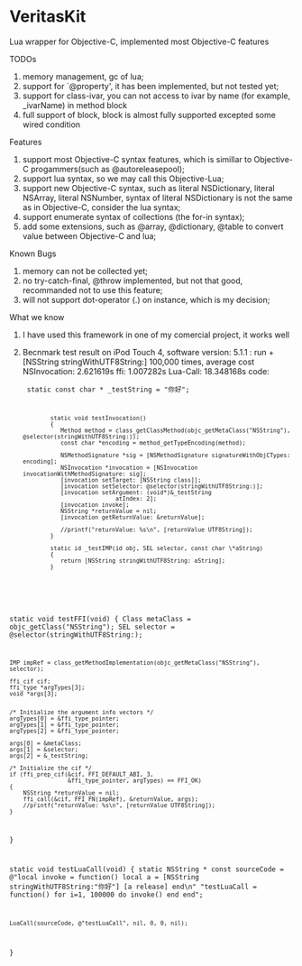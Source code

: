 VeritasKit
==========

Lua wrapper for Objective-C, implemented most Objective-C features


TODOs

1. memory management, gc of lua;
2. support for `@property', it has been implemented, but not tested yet;
3. support for class-ivar, you can not access to ivar by name (for example, _ivarName) in 
   method block
4. full support of block, block is almost fully supported excepted some wired condition

Features

1. support most Objective-C syntax features, which is simillar to Objective-C progammers(such as @autoreleasepool);
2. support lua syntax, so we may call this Objective-Lua;
3. support new Objective-C syntax, such as literal NSDictionary, literal NSArray, literal NSNumber,
   syntax of literal NSDictionary is not the same as in Objective-C, consider the lua syntax;
4. support enumerate syntax of collections (the for-in syntax);
5. add some extensions, such as @array, @dictionary, @table to convert value between Objective-C and lua;

Known Bugs

1. memory can not be collected yet;
2. no try-catch-final, @throw implemented, but not that good, recommanded not to use this feature;
3. will not support dot-operator (.) on instance, which is my decision;

What we know

1. I have used this framework in one of my comercial project, it works well
2. Becnmark test result on iPod Touch 4, software version: 5.1.1 :
      run +[NSString stringWithUTF8String:] 100,000 times, average cost
      NSInvocation: 2.621619s
               ffi: 1.007282s
          Lua-Call: 18.348168s
      code:
         <pre><code>
               static const char \* _testString = "你好";
                                  
               static void testInvocation()
               {
                  Method method = class_getClassMethod(objc_getMetaClass("NSString"), @selector(stringWithUTF8String:));
                  const char *encoding = method_getTypeEncoding(method);
    
                  NSMethodSignature *sig = [NSMethodSignature signatureWithObjCTypes: encoding];
                  NSInvocation *invocation = [NSInvocation invocationWithMethodSignature: sig];
                  [invocation setTarget: [NSString class]];
                  [invocation setSelector: @selector(stringWithUTF8String:)];
                  [invocation setArgument: (void*)&_testString
                                  atIndex: 2];
                  [invocation invoke];
                  NSString *returnValue = nil;
                  [invocation getReturnValue: &returnValue];
    
                  //printf("returnValue: %s\n", [returnValue UTF8String]);
               }

               static id _testIMP(id obj, SEL selector, const char \*aString)
               {
                  return [NSString stringWithUTF8String: aString];
               }

static void testFFI(void)
{
    Class metaClass = objc_getClass("NSString");
    SEL selector = @selector(stringWithUTF8String:);

    IMP impRef = class_getMethodImplementation(objc_getMetaClass("NSString"), selector);
     
    ffi_cif cif;
    ffi_type *argTypes[3];
    void *args[3];

    
    /* Initialize the argument info vectors */
    argTypes[0] = &ffi_type_pointer;
    argTypes[1] = &ffi_type_pointer;
    argTypes[2] = &ffi_type_pointer;
    
    args[0] = &metaClass;
    args[1] = &selector;
    args[2] = &_testString;
      
    /* Initialize the cif */
    if (ffi_prep_cif(&cif, FFI_DEFAULT_ABI, 3,
                     &ffi_type_pointer, argTypes) == FFI_OK)
    {
        NSString *returnValue = nil;
        ffi_call(&cif, FFI_FN(impRef), &returnValue, args);
        //printf("returnValue: %s\n", [returnValue UTF8String]);
    }
}

static void testLuaCall(void)
{
    static NSString * const sourceCode = @"local invoke = function() local a = [NSString stringWithUTF8String:\"你好\"] [a release] end\n"
                                         "testLuaCall = function() for i=1, 100000 do invoke() end end";
    
    LuaCall(sourceCode, @"testLuaCall", nil, 0, 0, nil);
}</code></pre>